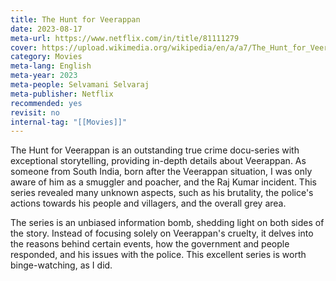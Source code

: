 ```yaml
---
title: The Hunt for Veerappan
date: 2023-08-17
meta-url: https://www.netflix.com/in/title/81111279
cover: https://upload.wikimedia.org/wikipedia/en/a/a7/The_Hunt_for_Veerappan_poster.jpeg
category: Movies
meta-lang: English
meta-year: 2023
meta-people: Selvamani Selvaraj
meta-publisher: Netflix
recommended: yes
revisit: no
internal-tag: "[[Movies]]"
---
```


The Hunt for Veerappan is an outstanding true crime docu-series with exceptional storytelling, providing in-depth details about Veerappan. As someone from South India, born after the Veerappan situation, I was only aware of him as a smuggler and poacher, and the Raj Kumar incident. This series revealed many unknown aspects, such as his brutality, the police's actions towards his people and villagers, and the overall grey area.

The series is an unbiased information bomb, shedding light on both sides of the story. Instead of focusing solely on Veerappan's cruelty, it delves into the reasons behind certain events, how the government and people responded, and his issues with the police. This excellent series is worth binge-watching, as I did.